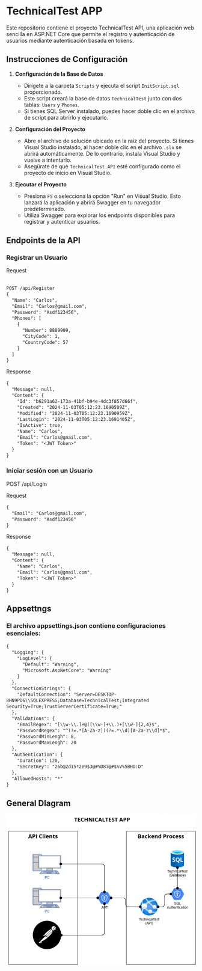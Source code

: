 # TechnicalTest APP

Este repositorio contiene el proyecto TechnicalTest API, una aplicación web sencilla en ASP.NET Core que permite el registro y autenticación de usuarios mediante autenticación basada en tokens.

## Instrucciones de Configuración

1. **Configuración de la Base de Datos**
   - Dirígete a la carpeta `Scripts` y ejecuta el script `InitScript.sql` proporcionado.
   - Este script creará la base de datos `TechnicalTest` junto con dos tablas: `Users` y `Phones`.
   - Si tienes SQL Server instalado, puedes hacer doble clic en el archivo de script para abrirlo y ejecutarlo.

2. **Configuración del Proyecto**
   - Abre el archivo de solución ubicado en la raíz del proyecto. Si tienes Visual Studio instalado, al hacer doble clic en el archivo `.sln` se abrirá automáticamente. De lo contrario, instala Visual Studio y vuelve a intentarlo.
   - Asegúrate de que `TechnicalTest.API` esté configurado como el proyecto de inicio en Visual Studio.

3. **Ejecutar el Proyecto**
   - Presiona `F5` o selecciona la opción "Run" en Visual Studio. Esto lanzará la aplicación y abrirá Swagger en tu navegador predeterminado.
   - Utiliza Swagger para explorar los endpoints disponibles para registrar y autenticar usuarios.

## Endpoints de la API

### Registrar un Usuario

Request
```http

POST /api/Register
{
  "Name": "Carlos",
  "Email": "Carlos@gmail.com",
  "Password": "Asdf123456",
  "Phones": [
    {
      "Number": 8889999,
      "CityCode": 1,
      "CountryCode": 57
    }
  ]
}
```

Response

```http
{
  "Message": null,
  "Content": {
    "Id": "b6291a62-173a-41bf-b94e-4dc3f857d66f",
    "Created": "2024-11-03T05:12:23.1690509Z",
    "Modified": "2024-11-03T05:12:23.1690959Z",
    "LastLogin": "2024-11-03T05:12:23.1691405Z",
    "IsActive": true,
    "Name": "Carlos",
    "Email": "Carlos@gmail.com",
    "Token": "<JWT Token>"
  }
}
```

### Iniciar sesión con un Usuario

POST /api/Login

Request

```http
{
  "Email": "Carlos@gmail.com",
  "Password": "Asdf123456"
}
```

Response

```http
{
  "Message": null,
  "Content": {
    "Name": "Carlos",
    "Email": "Carlos@gmail.com",
    "Token": "<JWT Token>"
  }
}

```

## Appsettngs
### El archivo appsettings.json contiene configuraciones esenciales:

```http
{
  "Logging": {
    "LogLevel": {
      "Default": "Warning",
      "Microsoft.AspNetCore": "Warning"
    }
  },
  "ConnectionStrings": {
    "DefaultConnection": "Server=DESKTOP-8HN9PD6\\SQLEXPRESS;Database=TechnicalTest;Integrated Security=True;TrustServerCertificate=True;"
  },
  "Validations": {
    "EmailRegex": "[\\w-\\.]+@([\\w-]+\\.)+[\\w-]{2,4}$",
    "PasswordRegex": "^(?=.*[A-Za-z])(?=.*\\d)[A-Za-z\\d]*$",
    "PasswordMinLengh": 8,
    "PasswordMaxLengh": 20
  },
  "Authentication": {
    "Duration": 120,
    "SecretKey": "26b@2d15*2e9$3@#%D87@#$%V%5BHD:D"
  },
  "AllowedHosts": "*"
}
```

## General DIagram
![Logo](https://raw.githubusercontent.com/juanRosario77/TechnicalTest/refs/heads/main/Documentation/TechnicalTest%20APP%20-%20General%20Diagram.png)

